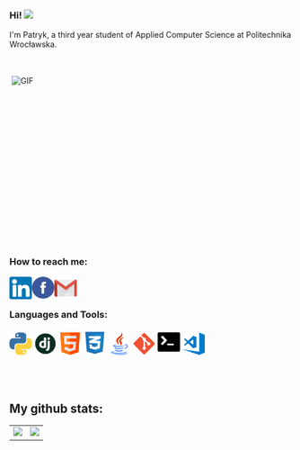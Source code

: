 ### Hi! <img src="https://media.giphy.com/media/hvRJCLFzcasrR4ia7z/giphy.gif" width="25px">

I'm Patryk, a third year student of Applied Computer Science at Politechnika Wrocławska.

</br>
</br>

<img align="right" alt="GIF" src="https://github.com/abhisheknaiidu/abhisheknaiidu/blob/master/code.gif?raw=true" width="500" height="320" />

### How to reach me:

<a href="https://www.linkedin.com/in/patrykrasiak/">
  <img align="left" alt="Patryk Rasiak | LinkedIn" width="40px" src="https://github.com/Patryk-Rasiak/Patryk-Rasiak/blob/master/icons/linkedin.png" />
</a>
<a href="https://www.facebook.com/patryk.rasiak.92/">
  <img align="left" alt="Patryk Rasiak | Facebook" width="40px" src="https://github.com/Patryk-Rasiak/Patryk-Rasiak/blob/master/icons/facebook.png" />
</a>
<a href="mailto:patryk01r@gmail.com">
  <img align="left" alt="Patryk Rasiak | Gmail" width="40px" src="https://github.com/Patryk-Rasiak/Patryk-Rasiak/blob/master/icons/gmail.png" />
</a>

</br>
</br>

### Languages and Tools:

<div align="left">
  
  <img src="https://github.com/Patryk-Rasiak/Patryk-Rasiak/blob/master/icons/python.png" alt="website" width="40"/>
  
  <img src="https://github.com/Patryk-Rasiak/Patryk-Rasiak/blob/master/icons/django.png" alt="website" width="40"/>
  
  
  <img src="https://github.com/Patryk-Rasiak/Patryk-Rasiak/blob/master/icons/html.png" alt="website" width="40"/>
  
  <img src="https://github.com/Patryk-Rasiak/Patryk-Rasiak/blob/master/icons/css.png" alt="website" width="40"/>
  
  <img src="https://github.com/Patryk-Rasiak/Patryk-Rasiak/blob/master/icons/java.png" alt="website" width="40"/>
  
  <img src="https://github.com/Patryk-Rasiak/Patryk-Rasiak/blob/master/icons/git.png" alt="website" width="40"/>
  
  <img src="https://github.com/Patryk-Rasiak/Patryk-Rasiak/blob/master/icons/terminal.png" alt="website" width="40"/>
  
  <img src="https://github.com/Patryk-Rasiak/Patryk-Rasiak/blob/master/icons/vscode.png" alt="website" width="40"/>
  
  
</div>

</br>
</br>
</br>

## My github stats:

<table>
    <tr>
        <td valign="top">
            <img src="https://github-readme-stats.vercel.app/api?username=Patryk-Rasiak&show_icons=true&theme=tokyonight" height="200" />
        </td>
        <td valign="top">
            <img src="https://github-readme-stats.vercel.app/api/top-langs/?username=Patryk-Rasiak&langs_count=25&layout=compact&show_icons=true&icon_color=0096ff&theme=tokyonight" height="200" />
        </td>
    </tr>
</table>
